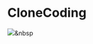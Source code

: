 
# CloneCoding
<img src="https://img.shields.io/badge/Python-3766AB?style=flat-square&logo=Python&logoColor=white"/></a>&nbsp
